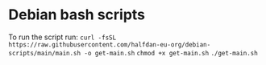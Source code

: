 # Debian bash scripts
To run the script run:
`curl -fsSL https://raw.githubusercontent.com/halfdan-eu-org/debian-scripts/main/main.sh -o get-main.sh`
`chmod +x get-main.sh`
`./get-main.sh`
